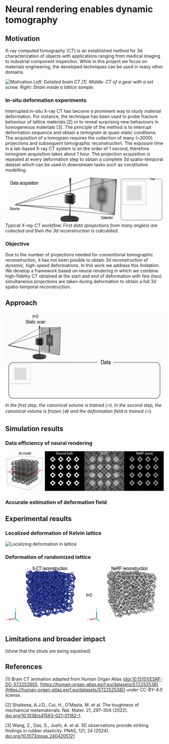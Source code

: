 # Neural rendering enables dynamic tomography

## Motivation

X-ray computed tomography (CT) is an established method for 3d characterization of objects with applications ranging from medical imaging to industrial component inspection.
While in this project we focus on materials engineering, the developed techniques can be used in many other domains.

![Motivation](https://github.com/Neural-Xray/nerfxray/blob/main/assets/motivation.gif?raw=true)
_Left: Detailed brain CT [1]. Middle: CT of a gear with a set screw. Right: Strain inside a lattice sample._

### In-situ deformation experiments

Interrupted in-situ X-ray CT has become a prominent way to study material deformation.
For instance, the technique has been used to probe fracture behaviour of lattice materials [2] or to reveal surprising new behaviours in homogeneous materials [3].
The principle of the method is to interrupt deformation sequence and obtain a _tomogram_ at quasi-static conditions.
The acquisition of a tomogram requires the collection of many (~3000) projections and subsequent tomographic reconstruction.
The exposure time in a lab-based X-ray CT system is on the order of 1 second, therefore tomogram acquisition takes about 1 hour.
The projection acquisition is repeated at every deformation step to obtain a complete 3d spatio-temporal dataset which can be used in downstream tasks such as constitutive modelling.

![CT acquisition](https://github.com/Neural-Xray/nerfxray/blob/main/assets/insitu.gif?raw=true)
_Typical X-ray CT workflow. First data (projections from many angles) are collected and then the 3d reconstruction is calculated._

### Objective

Due to the number of projections needed for conventional tomographic reconstruction, it has not been posible to obtain 3d reconstruction of _dynamic, high-speed_ deformations.
In this work we address this limitation.
We develop a framework based on neural rendering in which we combine high-fidelity CT obtained at the start and end of deformation with few (two) simultaneous projections are taken during deformation to obtain a full 3d spatio-temporal reconstruction.

## Approach

![Illustration of framework](https://github.com/Neural-Xray/nerfxray/blob/main/assets/framework.gif?raw=true)
_In the first step, the canonical volume is trained (:fire:). In the second step, the canonical volume is frozen (:snowflake:) and the deformation field is trained (:fire:)._

## Simulation results

### Data efficiency of neural rendering

![Data efficiency of neural rendering](https://github.com/Neural-Xray/nerfxray/blob/main/assets/efficiency.gif?raw=true)

### Accurate estimation of deformation field

## Experimental results

### Localized deformation of Kelvin lattice

![Localizing deformation in lattice](https://github.com/Neural-Xray/nerfxray/blob/main/assets/localized.gif?raw=true)

### Deformation of randomized lattice

![Randomized lattice](https://github.com/Neural-Xray/nerfxray/blob/main/assets/randomized.gif?raw=true)

## Limitations and broader impact

[show that the struts are being squished]

## References

[1] Brain CT animation adapted from Human Organ Atlas ([doi:10.15151/ESRF-DC-572252655](http://doi.org/10.15151/ESRF-DC-572252655), [https://human-organ-atlas.esrf.eu/datasets/572252538](https://human-organ-atlas.esrf.eu/datasets/572252538)) under CC-BY-4.0 license.

[2] Shaikeea, A.J.D., Cui, H., O’Masta, M. et al. The toughness of mechanical metamaterials. Nat. Mater. 21, 297–304 (2022). [doi.org/10.1038/s41563-021-01182-1](https://doi.org/10.1038/s41563-021-01182-1).

[3] Wang, Z., Das, S., Joshi, A. et al. 3D observations provide striking findings in rubber elasticity. PNAS, 121, 24 (2024). [doi.org/10.1073/pnas.2404205121](https://doi.org/10.1073/pnas.2404205121)
